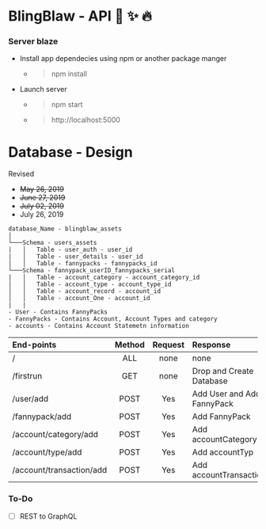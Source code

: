 # BlingBlaw - API :heartbeat: :sparkles: :fire:

### Server blaze
- Install app dependecies using npm or another package manger
  - > npm install
- Launch server 
  - > npm start
  - > http://localhost:5000

# Database - Design
Revised 
 - <s>May 26, 2019</s>
 - <s>June 27, 2019</s>
 - <s>July 02, 2019</s>
 - July 26, 2019

```
database_Name - blingblaw_assets
│
└───Schema - users_assets
|   │   Table - user_auth - user_id
|   │   Table - user_details - user_id
│   │   Table - fannypacks - fannypacks_id
└───Schema - fannypack_userID_fannypacks_serial
|   │   Table - account_category - account_category_id
│   │   Table - account_type - account_type_id
│   │   Table - account_record - account_id
│   │   Table - account_One - account_id
|   |
- User - Contains FannyPacks
- FannyPacks - Contains Account, Account Types and category
- accounts - Contains Account Statemetn information
```

| End-points                |  Method   | Request    | Response   |
|:--------------------------|:---------:|:----------:|:-----------|
| /                         | ALL       |    none    |   none     |
| /firstrun                 | GET       |    none    |   Drop and Create Database     |
| /user/add                 | POST      |    Yes     |   Add User and Add FannyPack   |
| /fannypack/add            | POST      |    Yes     |   Add FannyPack   |
| /account/category/add     | POST      |    Yes     |   Add accountCategory   |
| /account/type/add         | POST      |    Yes     |   Add accountTyp   |
| /account/transaction/add  | POST      |    Yes     |   Add accountTransaction   |

### To-Do
- [ ] REST to GraphQL
